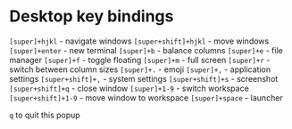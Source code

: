 # Desktop key bindings

`[super]+hjkl` - navigate windows
`[super+shift]+hjkl` - move windows
`[super]+enter` - new terminal
`[super]+b` - balance columns
`[super]+e` - file manager
`[super]+f` - toggle floating
`[super]+m` - full screen
`[super]+r` - switch between column sizes
`[super]+.` - emoji
`[super]+,` - application settings
`[super+shift]+,` - system settings
`[super+shift]+s` - screenshot
`[super+shift]+q` - close window
`[super]+1-9` - switch workspace
`[super+shift]+1-9` - move window to workspace
`[super]+space` - launcher

`q` to quit this popup
